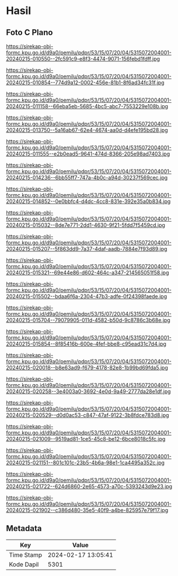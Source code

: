 # Hasil

## Foto C Plano

https://sirekap-obj-formc.kpu.go.id/d9a0/pemilu/pdpr/53/15/07/20/04/5315072004001-20240215-010550--2fc591c9-e8f3-4474-9071-156febd1fdff.jpg

https://sirekap-obj-formc.kpu.go.id/d9a0/pemilu/pdpr/53/15/07/20/04/5315072004001-20240215-010854--774d9a12-0002-456e-81b1-8f6ad34fc31f.jpg

https://sirekap-obj-formc.kpu.go.id/d9a0/pemilu/pdpr/53/15/07/20/04/5315072004001-20240215-011158--66eba5eb-5685-4bc5-abc7-7553229e108b.jpg

https://sirekap-obj-formc.kpu.go.id/d9a0/pemilu/pdpr/53/15/07/20/04/5315072004001-20240215-013750--5a16ab67-62e4-4674-aa0d-d4efe195bd28.jpg

https://sirekap-obj-formc.kpu.go.id/d9a0/pemilu/pdpr/53/15/07/20/04/5315072004001-20240215-011555--e2b0ead5-9641-474d-8366-205e98ad7403.jpg

https://sirekap-obj-formc.kpu.go.id/d9a0/pemilu/pdpr/53/15/07/20/04/5315072004001-20240215-014236--6bb55ff7-747a-4b0c-a94d-30237f569cec.jpg

https://sirekap-obj-formc.kpu.go.id/d9a0/pemilu/pdpr/53/15/07/20/04/5315072004001-20240215-014852--0e0bbfc4-d4dc-4cc8-831e-392e35a0b834.jpg

https://sirekap-obj-formc.kpu.go.id/d9a0/pemilu/pdpr/53/15/07/20/04/5315072004001-20240215-015032--8de7e771-2dd1-4630-9f21-5fdd7f5459cd.jpg

https://sirekap-obj-formc.kpu.go.id/d9a0/pemilu/pdpr/53/15/07/20/04/5315072004001-20240215-015207--5f863dd9-7a37-4daf-aadb-7884e7f93d89.jpg

https://sirekap-obj-formc.kpu.go.id/d9a0/pemilu/pdpr/53/15/07/20/04/5315072004001-20240215-015321--69e44e86-d602-464c-a347-214565051f58.jpg

https://sirekap-obj-formc.kpu.go.id/d9a0/pemilu/pdpr/53/15/07/20/04/5315072004001-20240215-015502--bdaa6f6a-2304-47b3-adfe-0f24398faede.jpg

https://sirekap-obj-formc.kpu.go.id/d9a0/pemilu/pdpr/53/15/07/20/04/5315072004001-20240215-015704--79079905-011d-4582-b50d-9c8786c3b68e.jpg

https://sirekap-obj-formc.kpu.go.id/d9a0/pemilu/pdpr/53/15/07/20/04/5315072004001-20240215-015854--8f85416b-600e-4fef-bbe8-c95ead31c7d4.jpg

https://sirekap-obj-formc.kpu.go.id/d9a0/pemilu/pdpr/53/15/07/20/04/5315072004001-20240215-020018--b8e63ad9-f679-4178-82e8-1b99bd69fda5.jpg

https://sirekap-obj-formc.kpu.go.id/d9a0/pemilu/pdpr/53/15/07/20/04/5315072004001-20240215-020258--3e4003a0-3692-4e0d-9a49-2777da28e1df.jpg

https://sirekap-obj-formc.kpu.go.id/d9a0/pemilu/pdpr/53/15/07/20/04/5315072004001-20240215-020529--d0d0ac53-c847-47af-9122-3b8fdce783d8.jpg

https://sirekap-obj-formc.kpu.go.id/d9a0/pemilu/pdpr/53/15/07/20/04/5315072004001-20240215-021009--9519ad81-1ce5-45c8-be12-6bce8018c5fc.jpg

https://sirekap-obj-formc.kpu.go.id/d9a0/pemilu/pdpr/53/15/07/20/04/5315072004001-20240215-021151--801c101c-23b5-4b6a-98e1-1ca4495a352c.jpg

https://sirekap-obj-formc.kpu.go.id/d9a0/pemilu/pdpr/53/15/07/20/04/5315072004001-20240215-021722--624d6860-2e65-4573-a70c-5393243d9e23.jpg

https://sirekap-obj-formc.kpu.go.id/d9a0/pemilu/pdpr/53/15/07/20/04/5315072004001-20240215-021902--c386d480-35e5-40f9-a4be-825957e79f17.jpg


## Metadata

| Key        | Value               |
| ---------- | ------------------- |
| Time Stamp | 2024-02-17 13:05:41 |
| Kode Dapil | 5301                |



